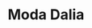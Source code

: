 ---
title: "Moda Dalia"
url: /benidorm/moda-dalia-avenida-del-mediterraneo-avinguda-del-mediterrani/
shop: Kleidung
---